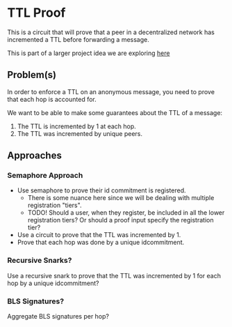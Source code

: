# TTL Proof

This is a circuit that will prove that a peer in a decentralized network has incremented a TTL before forwarding a message.

This is part of a larger project idea we are exploring [here](https://hackmd.io/dX1qoy6cTtSXJ7TdB8muIw#TTL)

## Problem(s)

In order to enforce a TTL on an anonymous message, you need to prove that each hop is accounted for.

We want to be able to make some guarantees about the TTL of a message:

1. The TTL is incremented by 1 at each hop.
2. The TTL was incremented by unique peers.

## Approaches

### Semaphore Approach

* Use semaphore to prove their id commitment is registered.
    * There is some nuance here since we will be dealing with multiple registration "tiers".
    * TODO! Should a user, when they register, be included in all the lower registration tiers? Or should a proof input specify the registration tier?
* Use a circuit to prove that the TTL was incremented by 1.
* Prove that each hop was done by a unique idcommitment.

### Recursive Snarks?

Use a recursive snark to prove that the TTL was incremented by 1 for each hop by a unique idcommitment?

### BLS Signatures?

Aggregate BLS signatures per hop?